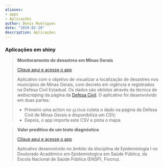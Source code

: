 ```yaml
---
aliases:
- apps
- Aplicações
author: Denis Rodrigues
date: "2019-02-28"
description: Aplicações
---
```


### Aplicações em shiny

> **Monitoramento de desastres em Minas Gerais**
>
> [Clique aqui e acesse o app](https://denis-or.shinyapps.io/desastres/)
>
> Aplicativo com o objetivo de visualizar a localização de desastres nos municípios de Minas Gerais, com decreto em vigência e registrados na Defesa Civil Estadual. Os dados são obtidos através da técnica de *webscraping* da página da [Defesa Civil](http://www.defesacivil.mg.gov.br/). O aplicativo foi desenvolvido em duas partes:
>
> -   Primeiro uma action no `github` coleta o dado na página da Defesa Civil de Minas Gerais e disponibiliza um CSV;
> -   Depois, o app importa este CSV e plota o mapa.

> **Valor preditivo de um teste diagnóstico**
>
> [Clique aqui e acesse o app](https://denis-or.shinyapps.io/desastres/)
>
> Aplicativo desenvolvido no âmbito da disciplina de Epidemiologia I no Doutorado Acadêmico em Epidemiologica em Saúde Pública, da Escola Nacional de Saúde Pública (ENSP), Fiocruz.
